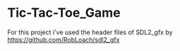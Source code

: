 # Tic-Tac-Toe_Game

For this project i've used the header files of SDL2_gfx by https://github.com/RobLoach/sdl2_gfx
